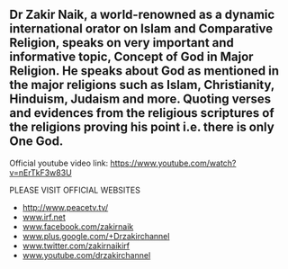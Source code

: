 Dr Zakir Naik, a world-renowned as a dynamic international orator on Islam and Comparative Religion, speaks on very important and informative topic, Concept of God in Major Religion.
He speaks about God as mentioned in the major religions such as Islam, Christianity, Hinduism, Judaism and more. Quoting verses and evidences from the religious scriptures of the religions proving his point i.e. there is only One God.
------------------------------------------------------------------------------------
Official youtube video link: https://www.youtube.com/watch?v=nErTkF3w83U

PLEASE VISIT OFFICIAL WEBSITES
* http://www.peacetv.tv/
* www.irf.net
* www.facebook.com/zakirnaik
* www.plus.google.com/+Drzakirchannel
* www.twitter.com/zakirnaikirf
* www.youtube.com/drzakirchannel
